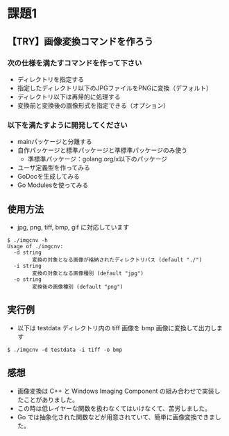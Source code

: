 # 課題1
## 【TRY】画像変換コマンドを作ろう
### 次の仕様を満たすコマンドを作って下さい
* ディレクトリを指定する
* 指定したディレクトリ以下のJPGファイルをPNGに変換（デフォルト）
* ディレクトリ以下は再帰的に処理する
* 変換前と変換後の画像形式を指定できる（オプション）

### 以下を満たすように開発してください
* mainパッケージと分離する
* 自作パッケージと標準パッケージと準標準パッケージのみ使う
  * 準標準パッケージ：golang.org/x以下のパッケージ
* ユーザ定義型を作ってみる
* GoDocを生成してみる
* Go Modulesを使ってみる

## 使用方法
* jpg, png, tiff, bmp, gif に対応しています

```
$ ./imgcnv -h
Usage of ./imgcnv:
  -d string
        変換の対象となる画像が格納されたディレクトリパス (default "./")
  -i string
        変換の対象となる画像種別 (default "jpg")
  -o string
        変換後の画像種別 (default "png")
```

## 実行例
* 以下は testdata ディレクトリ内の tiff 画像を bmp 画像に変換して出力します

```
$ ./imgcnv -d testdata -i tiff -o bmp
```

## 感想
* 画像変換は C++ と Windows Imaging Component の組み合わせで実装したことがありました。
* この時は低レイヤーな関数を扱わなくてはいけなくて、苦労しました。
* Go では抽象化された関数などが用意されていて、簡単に画像変換できました。